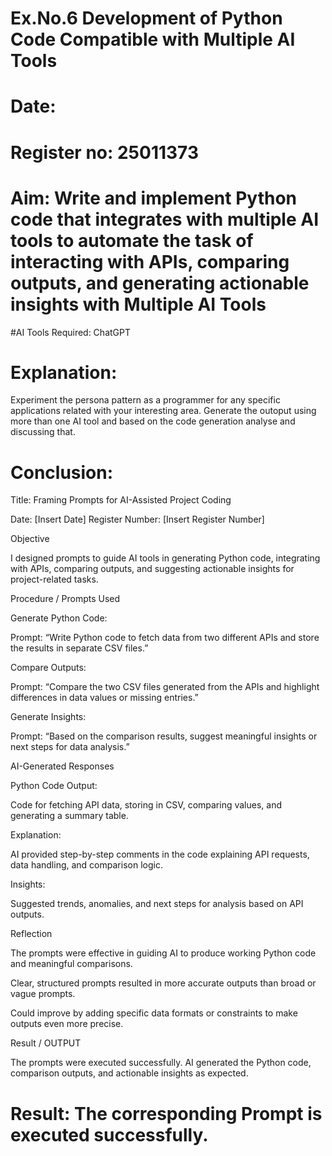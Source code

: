 # Ex.No.6 Development of Python Code Compatible with Multiple AI Tools

# Date:
# Register no: 25011373
# Aim: Write and implement Python code that integrates with multiple AI tools to automate the task of interacting with APIs, comparing outputs, and generating actionable insights with Multiple AI Tools

#AI Tools Required: ChatGPT

# Explanation:
Experiment the persona pattern as a programmer for any specific applications related with your interesting area. 
Generate the outoput using more than one AI tool and based on the code generation analyse and discussing that. 

# Conclusion:
Title: Framing Prompts for AI-Assisted Project Coding

Date: [Insert Date]
Register Number: [Insert Register Number]

Objective

I designed prompts to guide AI tools in generating Python code, integrating with APIs, comparing outputs, and suggesting actionable insights for project-related tasks.

Procedure / Prompts Used

Generate Python Code:

Prompt: “Write Python code to fetch data from two different APIs and store the results in separate CSV files.”

Compare Outputs:

Prompt: “Compare the two CSV files generated from the APIs and highlight differences in data values or missing entries.”

Generate Insights:

Prompt: “Based on the comparison results, suggest meaningful insights or next steps for data analysis.”

AI-Generated Responses

Python Code Output:

Code for fetching API data, storing in CSV, comparing values, and generating a summary table.

Explanation:

AI provided step-by-step comments in the code explaining API requests, data handling, and comparison logic.

Insights:

Suggested trends, anomalies, and next steps for analysis based on API outputs.

Reflection

The prompts were effective in guiding AI to produce working Python code and meaningful comparisons.

Clear, structured prompts resulted in more accurate outputs than broad or vague prompts.

Could improve by adding specific data formats or constraints to make outputs even more precise.

Result / OUTPUT

The prompts were executed successfully. AI generated the Python code, comparison outputs, and actionable insights as expected.

# Result: The corresponding Prompt is executed successfully.
